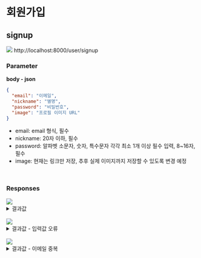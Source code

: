 # 회원가입

## signup

<img src="https://img.shields.io/badge/GET-green?style=plastic&logo=appveyor&logo=GET"/> 
http://localhost:8000/user/signup

### Parameter

**body - json**

```json
{
  "email": "이메일",
  "nickname": "별명",
  "password": "비밀번호",
  "image": "프로필 이미지 URL"
}
```

- email: email 형식, 필수
- nickname: 20자 이하, 필수
- password: 알파벳 소문자, 숫자, 특수문자 각각 최소 1개 이상 필수 입력, 8~16자, 필수
- image: 현재는 링크만 저장, 추후 실제 이미지까지 저장할 수 있도록 변경 예정

<br>

### Responses

<img src="https://img.shields.io/badge/201-519800?style=plastic&logo=appveyor&logo=201"/>

<details>
<summary>결과값</summary>
<div markdown="1">

```json
{
  "success": true,
  "message": "회원가입을 성공했습니다.",
  "data": {
    "userId": 20
  }
}
```

</div>
</details>

<br>

<img src="https://img.shields.io/badge/400-DB3A00?style=plastic&logo=appveyor&logo=400"/> 
<details>
<summary>결과값 - 입력값 오류</summary>
<div markdown="1">

```json
{
  "success": false,
  "message": "필요한 유저 정보가 일치하지않습니다."
}
```

</div>
</details>

<br>

<img src="https://img.shields.io/badge/409-DB3A00?style=plastic&logo=appveyor&logo=409"/> 
<details>
<summary>결과값 - 이메일 중복</summary>
<div markdown="1">

```json
{
  "success": false,
  "message": "이메일이 중복되었습니다."
}
```

</div>
</details>
